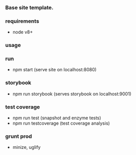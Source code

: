 ### Base site template.

### requirements
- node v8+

### usage

### run
- npm start (serve site on localhost:8080)

### storybook
- npm run storybook (serves storybook on localhost:9001)

### test coverage
- npm run test (snapshot and enzyme tests)
- npm run testcoverage (test coverage analysis)

### grunt prod
- minize, uglify
